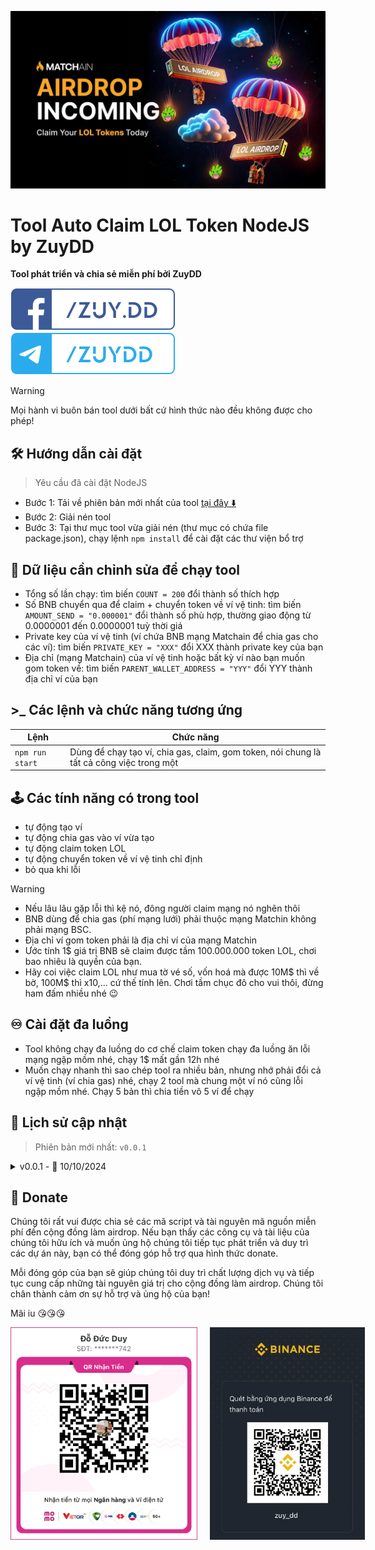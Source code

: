 ![LOL banner](https://raw.githubusercontent.com/zuydd/image/main/lol.jpg)

# Tool Auto Claim LOL Token NodeJS by ZuyDD

**Tool phát triển và chia sẻ miễn phí bởi ZuyDD**

<a href="https://www.facebook.com/zuy.dd"><img src="https://raw.githubusercontent.com/zuydd/image/main/facebook.svg" alt="Facebook"></a>
<a href="https://t.me/zuydd"><img src="https://raw.githubusercontent.com/zuydd/image/main/telegram.svg" alt="Telegram"></a>

> [!WARNING]
> Mọi hành vi buôn bán tool dưới bất cứ hình thức nào đều không được cho phép!

## 🛠️ Hướng dẫn cài đặt

> Yêu cầu đã cài đặt NodeJS

- Bước 1: Tải về phiên bản mới nhất của tool [tại đây ⬇️](https://github.com/zuydd/claim-lol/archive/refs/heads/main.zip)
- Bước 2: Giải nén tool
- Bước 3: Tại thư mục tool vừa giải nén (thư mục có chứa file package.json), chạy lệnh `npm install` để cài đặt các thư viện bổ trợ

## 💾 Dữ liệu cần chỉnh sửa để chạy tool

- Tổng số lần chạy: tìm biến `COUNT = 200` đổi thành số thích hợp
- Số BNB chuyển qua để claim + chuyển token về ví vệ tinh: tìm biến `AMOUNT_SEND = "0.000001"` đổi thành số phù hợp, thường giao động từ 0.0000001 đến 0.0000001 tuỳ thời giá
- Private key của ví vệ tinh (ví chứa BNB mạng Matchain để chia gas cho các ví): tìm biến `PRIVATE_KEY = "XXX"` đổi XXX thành private key của bạn
- Địa chỉ (mạng Matchain) của ví vệ tinh hoặc bất kỳ ví nào bạn muốn gom token về: tìm biến `PARENT_WALLET_ADDRESS = "YYY"` đổi YYY thành địa chỉ ví của bạn

## >\_ Các lệnh và chức năng tương ứng

| Lệnh            | Chức năng                                                                                |
| --------------- | ---------------------------------------------------------------------------------------- |
| `npm run start` | Dùng để chạy tạo ví, chia gas, claim, gom token, nói chung là tất cả công việc trong một |

## 🕹️ Các tính năng có trong tool

- tự động tạo ví
- tự động chia gas vào ví vừa tạo
- tự động claim token LOL
- tự động chuyển token về ví vệ tinh chỉ định
- bỏ qua khi lỗi

> [!WARNING]
>
> - Nếu lâu lâu gặp lỗi thì kệ nó, đông người claim mạng nó nghẽn thôi
> - BNB dùng để chia gas (phí mạng lưới) phải thuộc mạng Matchin không phải mạng BSC.
> - Địa chỉ ví gom token phải là địa chỉ ví của mạng Matchin
> - Ước tính 1$ giá trị BNB sẽ claim được tầm 100.000.000 token LOL, chơi bao nhiêu là quyền của bạn.
> - Hãy coi việc claim LOL như mua tờ vé số, vốn hoá mà được 10M$ thì về bờ, 100M$ thì x10,... cứ thế tính lên. Chơi tầm chục đô cho vui thôi, đừng ham đấm nhiều nhé 😉

## ♾ Cài đặt đa luồng

- Tool không chạy đa luồng do cơ chế claim token chạy đa luồng ăn lỗi mạng ngập mồm nhé, chạy 1$ mất gần 12h nhé
- Muốn chạy nhanh thì sao chép tool ra nhiều bản, nhưng nhớ phải đổi cả ví vệ tinh (ví chia gas) nhé, chạy 2 tool mà chung một ví nó cũng lỗi ngập mồm nhé. Chạy 5 bản thì chia tiền vô 5 ví để chạy

## 🔄 Lịch sử cập nhật

> Phiên bản mới nhất: `v0.0.1`

<details>
<summary>v0.0.1 - 📅 10/10/2024</summary>
  
- Chia sẽ tool đến cộng đồng
</details>

## 🎁 Donate

Chúng tôi rất vui được chia sẻ các mã script và tài nguyên mã nguồn miễn phí đến cộng đồng làm airdrop. Nếu bạn thấy các công cụ và tài liệu của chúng tôi hữu ích và muốn ủng hộ chúng tôi tiếp tục phát triển và duy trì các dự án này, bạn có thể đóng góp hỗ trợ qua hình thức donate.

Mỗi đóng góp của bạn sẽ giúp chúng tôi duy trì chất lượng dịch vụ và tiếp tục cung cấp những tài nguyên giá trị cho cộng đồng làm airdrop. Chúng tôi chân thành cảm ơn sự hỗ trợ và ủng hộ của bạn!

Mãi iu 😘😘😘

<div style="display: flex; gap: 20px;">
  <img src="https://raw.githubusercontent.com/zuydd/image/main/qr-momo.png" alt="QR Momo" height="340" />
  <img src="https://raw.githubusercontent.com/zuydd/image/main/qr-binance.jpg" alt="QR Binance" height="340" />
</div>

